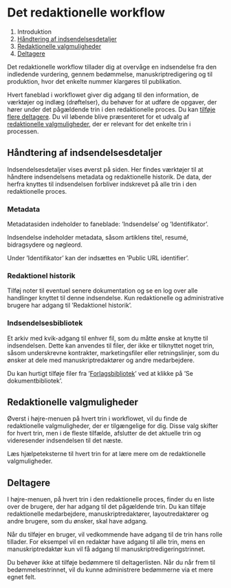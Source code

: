 # Det redaktionelle workflow

1. Introduktion
2. [Håndtering af indsendelsesdetaljer](#håndtering-af-indsendelsesdetaljer)
3. [Redaktionelle valgmuligheder](#redaktionelle-valgmuligheder)
4. [Deltagere](#deltagere)

Det redaktionelle workflow tillader dig at overvåge en indsendelse fra den indledende vurdering, gennem bedømmelse, manuskriptredigering og til produktion, hvor det enkelte nummer klargøres til publikation.

Hvert faneblad i workflowet giver dig adgang til den information, de værktøjer og indlæg \(drøftelser\), du behøver for at udføre de opgaver, der hører under det pågældende trin i den redaktionelle proces. Du kan [tilføje flere deltagere](#deltagere). Du vil løbende blive præsenteret for et udvalg af [redaktionelle valgmuligheder](#redaktionelle-valgmuligheder), der er relevant for det enkelte trin i processen.

## Håndtering af indsendelsesdetaljer

Indsendelsesdetaljer vises øverst på siden. Her findes værktøjer til at håndtere indsendelsens metadata og redaktionelle historik. De data, der herfra knyttes til indsendelsen forbliver indskrevet på alle trin i den redaktionelle proces.

### Metadata

Metadatasiden indeholder to faneblade: ’Indsendelse’ og ’Identifikator’.

Indsendelse indeholder metadata, såsom artiklens titel, resumé, bidragsydere og nøgleord.

Under ’Identifikator’ kan der indsættes en ’Public URL identifier’.

### Redaktionel historik

Tilføj noter til eventuel senere dokumentation og se en log over alle handlinger knyttet til denne indsendelse. Kun redaktionelle og administrative brugere har adgang til ’Redaktionel historik’.

### Indsendelsesbibliotek

Et arkiv med kvik-adgang til enhver fil, som du måtte ønske at knytte til indsendelsen. Dette kan anvendes til filer, der ikke er tilknyttet noget trin, såsom underskrevne kontrakter, marketingsfiler eller retningslinjer, som du ønsker at dele med manuskriptredaktører og andre medarbejdere.

Du kan hurtigt tilføje filer fra ’[Forlagsbibliotek](/indstillinger.md#forlagsbibliotek)’ ved at klikke på ’Se dokumentbibliotek’.

## Redaktionelle valgmuligheder

Øverst i højre-menuen på hvert trin i workflowet, vil du finde de redaktionelle valgmuligheder, der er tilgængelige for dig. Disse valg skifter for hvert trin, men i de fleste tilfælde, afslutter de det aktuelle trin og videresender indsendelsen til det næste.

Læs hjælpeteksterne til hvert trin for at lære mere om de redaktionelle valgmuligheder.

## Deltagere

I højre-menuen, på hvert trin i den redaktionelle proces, finder du en liste over de brugere, der har adgang til det pågældende trin. Du kan tilføje redaktionelle medarbejdere, manuskriptredaktører, layoutredaktører og andre brugere, som du ønsker, skal have adgang.

Når du tilføjer en bruger, vil vedkommende have adgang til de trin hans rolle tillader. For eksempel vil en redaktør have adgang til alle trin, mens en manuskriptredaktør kun vil få adgang til manuskriptredigeringstrinnet.

Du behøver ikke at tilføje bedømmere til deltagerlisten. Når du når frem til bedømmelsestrinnet, vil du kunne administrere bedømmerne via et mere egnet felt.

